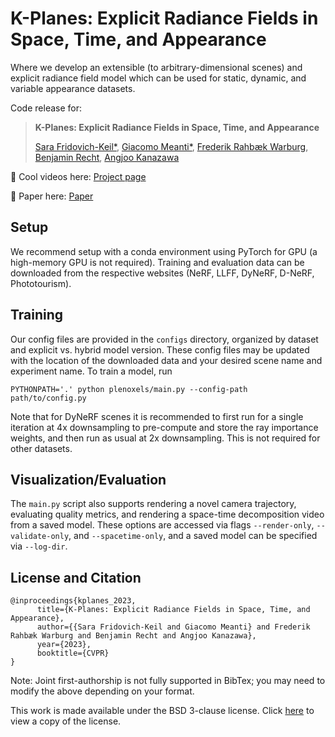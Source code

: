 # K-Planes: Explicit Radiance Fields in Space, Time, and Appearance

Where we develop an extensible (to arbitrary-dimensional scenes) and explicit radiance field model which can be used for static, dynamic, and variable appearance datasets.

Code release for:

> __K-Planes: Explicit Radiance Fields in Space, Time, and Appearance__
>
> [Sara Fridovich-Keil*](https://people.eecs.berkeley.edu/~sfk/), [Giacomo Meanti*](https://www.iit.it/web/iit-mit-usa/people-details/-/people/giacomo-meanti), [Frederik Rahbæk Warburg](https://frederikwarburg.github.io/), [Benjamin Recht](https://people.eecs.berkeley.edu/~brecht/), [Angjoo Kanazawa](https://people.eecs.berkeley.edu/~kanazawa/)

:rocket: Cool videos here: [Project page](https://sarafridov.github.io/K-Planes)

:newspaper: Paper here: [Paper](https://arxiv.org/abs/2301.10241)


## Setup 

We recommend setup with a conda environment using PyTorch for GPU (a high-memory GPU is not required). Training and evaluation data can be downloaded from the respective websites (NeRF, LLFF, DyNeRF, D-NeRF, Phototourism). 

## Training

Our config files are provided in the `configs` directory, organized by dataset and explicit vs. hybrid model version. These config files may be updated with the location of the downloaded data and your desired scene name and experiment name. To train a model, run
```
PYTHONPATH='.' python plenoxels/main.py --config-path path/to/config.py
```

Note that for DyNeRF scenes it is recommended to first run for a single iteration at 4x downsampling to pre-compute and store the ray importance weights, and then run as usual at 2x downsampling. This is not required for other datasets.

## Visualization/Evaluation

The `main.py` script also supports rendering a novel camera trajectory, evaluating quality metrics, and rendering a space-time decomposition video from a saved model. These options are accessed via flags `--render-only`, `--validate-only`, and `--spacetime-only`, and a saved model can be specified via `--log-dir`.


## License and Citation

```
@inproceedings{kplanes_2023,
      title={K-Planes: Explicit Radiance Fields in Space, Time, and Appearance},
      author={{Sara Fridovich-Keil and Giacomo Meanti} and Frederik Rahbæk Warburg and Benjamin Recht and Angjoo Kanazawa},
      year={2023},
      booktitle={CVPR}
}
```
Note: Joint first-authorship is not fully supported in BibTex; you may need to modify the above depending on your format.

This work is made available under the BSD 3-clause license. Click [here](LICENSE) to view a copy of the license.
